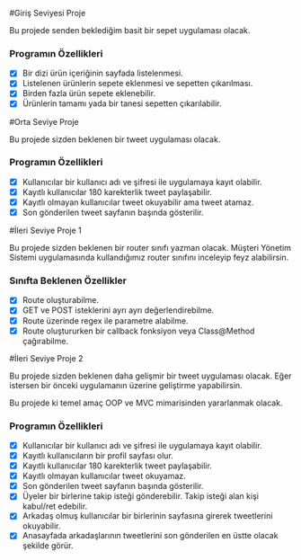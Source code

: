 #Giriş Seviyesi Proje

Bu projede senden beklediğim basit bir sepet uygulaması olacak.

### Programın Özellikleri

- [x] Bir dizi ürün içeriğinin sayfada listelenmesi.
- [x] Listelenen ürünlerin sepete eklenmesi ve sepetten çıkarılması.
- [x] Birden fazla ürün sepete eklenebilir.
- [x] Ürünlerin tamamı yada bir tanesi sepetten çıkarılabilir.

#Orta Seviye Proje

Bu projede sizden beklenen bir tweet uygulaması olacak.

### Programın Özellikleri

- [x] Kullanıcılar bir kullanıcı adı ve şifresi ile uygulamaya kayıt olabilir.
- [x] Kayıtlı kullanıcılar 180 karekterlik tweet paylaşabilir.
- [x] Kayıtlı olmayan kullanıcılar tweet okuyabilir ama tweet atamaz.
- [x] Son gönderilen tweet sayfanın başında gösterilir.

#İleri Seviye Proje 1

Bu projede sizden beklenen bir router sınıfı yazman olacak. Müşteri Yönetim Sistemi uygulamasında kullandığımız router sınıfını inceleyip feyz alabilirsin.

### Sınıfta Beklenen Özellikler

- [x] Route oluşturabilme.
- [x] GET ve POST isteklerini ayrı ayrı değerlendirebilme.
- [x] Route üzerinde regex ile parametre alabilme.
- [x] Route oluştururken bir callback fonksiyon veya Class@Method çağırabilme.

#İleri Seviye Proje 2

Bu projede sizden beklenen daha gelişmir bir tweet uygulaması olacak.
Eğer istersen bir önceki uygulamanın üzerine geliştirme yapabilirsin.

Bu projede ki temel amaç OOP ve MVC mimarisinden yararlanmak olacak.

### Programın Özellikleri

- [x] Kullanıcılar bir kullanıcı adı ve şifresi ile uygulamaya kayıt olabilir.
- [x] Kayıtlı kullanıcıların bir profil sayfası olur.
- [x] Kayıtlı kullanıcılar 180 karekterlik tweet paylaşabilir.
- [x] Kayıtlı olmayan kullanıcılar tweet okuyamaz.
- [x] Son gönderilen tweet sayfanın başında gösterilir.
- [x] Üyeler bir birlerine takip isteği gönderebilir. Takip isteği alan kişi kabul/ret edebilir.
- [x] Arkadaş olmuş kullanıcılar bir birlerinin sayfasına girerek tweetlerini okuyabilir.
- [x] Anasayfada arkadaşlarının tweetlerini son gönderilen en üstte olacak şekilde görür.
